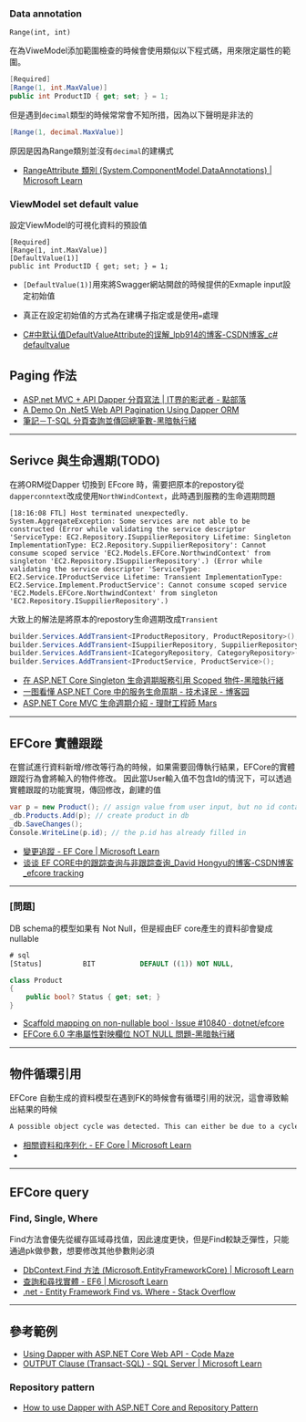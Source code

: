 

### Data annotation 

`Range(int, int)`

在為ViweModel添加範圍檢查的時候會使用類似以下程式碼，用來限定屬性的範圍。

``` C#
[Required]
[Range(1, int.MaxValue)]
public int ProductID { get; set; } = 1;
```

但是遇到`decimal`類型的時候常常會不知所措，因為以下聲明是非法的

```C#
[Range(1, decimal.MaxValue)]
```

原因是因為Range類別並沒有`decimal`的建構式

- [RangeAttribute 類別 (System.ComponentModel.DataAnnotations) | Microsoft Learn](https://learn.microsoft.com/zh-tw/dotnet/api/system.componentmodel.dataannotations.rangeattribute?view=net-7.0)

### ViewModel set default value

設定ViewModel的可視化資料的預設值

```
[Required]
[Range(1, int.MaxValue)]
[DefaultValue(1)]
public int ProductID { get; set; } = 1;
```

- `[DefaultValue(1)]`用來將Swagger網站開啟的時候提供的Exmaple input設定初始值
- 真正在設定初始值的方式為在建構子指定或是使用`=`處理

- [C#中默认值DefaultValueAttribute的误解_lpb914的博客-CSDN博客_c# defaultvalue](https://blog.csdn.net/lpb914/article/details/119751076)

## Paging 作法



- [ASP.net MVC + API Dapper 分頁寫法 | IT界的影武者 - 點部落](https://dotblogs.com.tw/bda605/2022/03/12/153046)
- [A Demo On .Net5 Web API Pagination Using Dapper ORM](https://www.learmoreseekmore.com/2021/08/demo-on-dotnet5-web-api-pagination-using-dapper-orm.html)
- [筆記－T-SQL 分頁查詢並傳回總筆數-黑暗執行緒](https://blog.darkthread.net/blog/tsql-paging-and-get-totalcount/)

---

## Serivce 與生命週期(TODO)

在將ORM從Dapper 切換到 EFcore 時，需要把原本的repostory從`dapperconntext`改成使用`NorthWindContext`，此時遇到服務的生命週期問題

```shell
[18:16:08 FTL] Host terminated unexpectedly.
System.AggregateException: Some services are not able to be constructed (Error while validating the service descriptor 'ServiceType: EC2.Repository.ISuppilierRepository Lifetime: Singleton ImplementationType: EC2.Repository.SuppilierRepository': Cannot consume scoped service 'EC2.Models.EFCore.NorthwindContext' from singleton 'EC2.Repository.ISuppilierRepository'.) (Error while validating the service descriptor 'ServiceType: EC2.Service.IProductService Lifetime: Transient ImplementationType: EC2.Service.Implement.ProductService': Cannot consume scoped service 'EC2.Models.EFCore.NorthwindContext' from singleton 'EC2.Repository.ISuppilierRepository'.)
```

大致上的解法是將原本的repostory生命週期改成`Transient`

```cs
builder.Services.AddTransient<IProductRepository, ProductRepository>();
builder.Services.AddTransient<ISuppilierRepository, SuppilierRepository>();
builder.Services.AddTransient<ICategoryRepository, CategoryRepository>();
builder.Services.AddTransient<IProductService, ProductService>();
```

- [在 ASP.NET Core Singleton 生命週期服務引用 Scoped 物件-黑暗執行緒](https://blog.darkthread.net/blog/aspnetcore-use-scoped-in-singleton/)
- [一图看懂 ASP.NET Core 中的服务生命周期 - 技术译民 - 博客园](https://www.cnblogs.com/ittranslator/p/asp-net-core-service-lifetimes-infographic.html)
- [ASP.NET Core MVC 生命週期介紹 - 理財工程師 Mars](https://blog.hungwin.com.tw/aspnet-core-mvc-lifecycle/)

---

## EFCore 實體跟蹤

在嘗試進行資料新增/修改等行為的時候，如果需要回傳執行結果，EFCore的實體跟蹤行為會將輸入的物件修改。
因此當User輸入值不包含Id的情況下，可以透過實體跟蹤的功能實現，傳回修改，創建的值

```cs
var p = new Product(); // assign value from user input, but no id contained
_db.Products.Add(p); // create product in db
_db.SaveChanges();
Console.WriteLine(p.id); // the p.id has already filled in
```


- [變更追蹤 - EF Core | Microsoft Learn](https://learn.microsoft.com/zh-tw/ef/core/change-tracking/#how-to-track-entities)
- [谈谈 EF CORE中的跟踪查询与非跟踪查询_David Hongyu的博客-CSDN博客_efcore tracking](https://blog.csdn.net/weixin_41372626/article/details/106266937)

---

### [問題]

DB schema的模型如果有 Not Null，但是經由EF core產生的資料卻會變成nullable

``` sql
# sql
[Status]          BIT           DEFAULT ((1)) NOT NULL,
```

```cs
class Product
{
    public bool? Status { get; set; }
}
```

- [Scaffold mapping on non-nullable bool · Issue #10840 · dotnet/efcore](https://github.com/dotnet/efcore/issues/10840)
- [EFCore 6.0 字串屬性對映欄位 NOT NULL 問題-黑暗執行緒](https://blog.darkthread.net/blog/efcore-6-nullable/)

---

## 物件循環引用

EFCore 自動生成的資料模型在遇到FK的時候會有循環引用的狀況，這會導致輸出結果的時候

``` txt
A possible object cycle was detected. This can either be due to a cycle or if the object depth is larger than the maximum allowed depth of 32. Consider using ReferenceHandler.Preserve on JsonSerializerOptions to support cycles. 
```

- [相關資料和序列化 - EF Core | Microsoft Learn](https://learn.microsoft.com/zh-tw/ef/core/querying/related-data/serialization)
- 
---

## EFCore query

### Find, Single, Where

Find方法會優先從緩存區域尋找值，因此速度更快，但是Find較缺乏彈性，只能通過pk做參數，想要修改其他參數則必須

- [DbContext.Find 方法 (Microsoft.EntityFrameworkCore) | Microsoft Learn](https://learn.microsoft.com/zh-tw/dotnet/api/microsoft.entityframeworkcore.dbcontext.find?view=efcore-6.0)
- [查詢和尋找實體 - EF6 | Microsoft Learn](https://learn.microsoft.com/zh-tw/ef/ef6/querying/#finding-an-entity-by-composite-primary-key)
- [.net - Entity Framework Find vs. Where - Stack Overflow](https://stackoverflow.com/questions/16966213/entity-framework-find-vs-where)

---

## 參考範例

- [Using Dapper with ASP.NET Core Web API - Code Maze](https://code-maze.com/using-dapper-with-asp-net-core-web-api/)
- [OUTPUT Clause (Transact-SQL) - SQL Server | Microsoft Learn](https://learn.microsoft.com/en-us/sql/t-sql/queries/output-clause-transact-sql?view=sql-server-ver16)

### Repository pattern

- [How to use Dapper with ASP.NET Core and Repository Pattern](https://blog.christian-schou.dk/how-to-use-dapper-with-asp-net-core/)